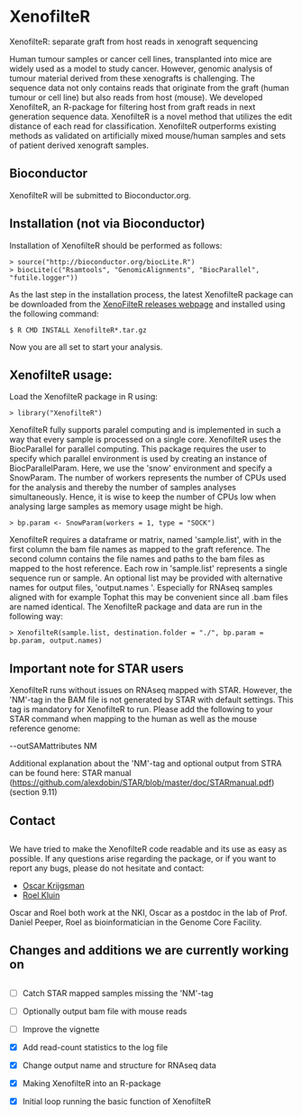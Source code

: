 # XenofilteR
XenofilteR: separate graft from host reads in xenograft sequencing

Human tumour samples or cancer cell lines, transplanted into mice are widely used as a 
model to study cancer. However, genomic analysis of tumour material derived from these 
xenografts is challenging. The sequence data not only contains reads that originate from 
the graft (human tumour or cell line) but also reads from host (mouse). We developed 
XenofilteR, an R-package for filtering host from graft reads in next generation sequence 
data. XenofilteR is a novel method that utilizes the edit distance of each read for 
classification. XenofilteR outperforms existing methods as validated on artificially 
mixed mouse/human samples and sets of patient derived xenograft samples. 

## Bioconductor

XenofilteR will be submitted to Bioconductor.org. 


## Installation (not via Bioconductor)

Installation of XenofilteR should be performed as
follows:

    > source("http://bioconductor.org/biocLite.R")
    > biocLite(c("Rsamtools", "GenomicAlignments", "BiocParallel", "futile.logger"))

As the last step in the installation process, the latest XenofilteR package can
be downloaded from the
[XenoFilteR releases webpage](https://github.com/PeeperLab/XenoFilteR/releases)
and installed using the following command:

    $ R CMD INSTALL XenofilteR*.tar.gz

Now you are all set to start your analysis.

## XenofilteR usage:


Load the XenofilteR package in R using:

    > library("XenofilteR")

XenofilteR fully supports paralel computing and is implemented in such a way
that every sample is processed on a single core. XenofilteR uses the
BiocParallel for parallel computing. This package requires the user to
specify which parallel environment is used by creating an instance of
BiocParallelParam. Here, we use the 'snow' environment and specify a SnowParam. 
The number of workers represents the number of CPUs used for the analysis and thereby 
the number of samples analyses simultaneously. Hence, it is wise to keep the number of 
CPUs low when analysing large samples as memory usage might be high. 

	> bp.param <- SnowParam(workers = 1, type = "SOCK")

XenofilteR requires a dataframe or matrix, named 'sample.list', with in the first 
column the bam file names as mapped to the graft reference. The second column contains the 
file names and paths to the bam files as mapped to the host reference. Each row in 
'sample.list' represents a single sequence run or sample. An optional list may be provided with 
alternative names for output files, 'output.names	'. Especially for RNAseq samples aligned with for example 
Tophat this may be convenient since all .bam files are named identical. 
The XenofilteR package and data are run in the following way: 

	> XenofilteR(sample.list, destination.folder = "./", bp.param = bp.param, output.names)


## Important note for STAR users

XenofilteR runs without issues on RNAseq mapped with STAR. However, the 'NM'-tag in the BAM file
is not generated by STAR with default settings. This tag is mandatory for XenofilteR to run. 
Please add the following to your STAR command when mapping to the human as well as the mouse reference genome:

--outSAMattributes NM

Additional explanation about the 'NM'-tag and optional output from STRA can be found here: 
STAR manual (https://github.com/alexdobin/STAR/blob/master/doc/STARmanual.pdf)
(section 9.11)


## Contact
## 
We have tried to make the XenofilteR code readable and its use as easy
as possible. If any questions arise regarding the package, or if you
want to report any bugs, please do not hesitate and contact:

- [Oscar Krijgsman](mailto:o.krijgsman@nki.nl) 
- [Roel Kluin](mailto:r.kluin@nki.nl)

Oscar and Roel both work at the NKI, Oscar as a postdoc in the lab of Prof. Daniel
Peeper, Roel as bioinformatician in the Genome Core Facility.


## Changes and additions we are currently working on
## 
- [ ] Catch STAR mapped samples missing the 'NM'-tag
- [ ] Optionally output bam file with mouse reads
- [ ] Improve the vignette	
- [x] Add read-count statistics to the log file
- [x] Change output name and structure for RNAseq data
- [x] Making XenofilteR into an R-package 
- [x] Initial loop running the basic function of XenofilteR

